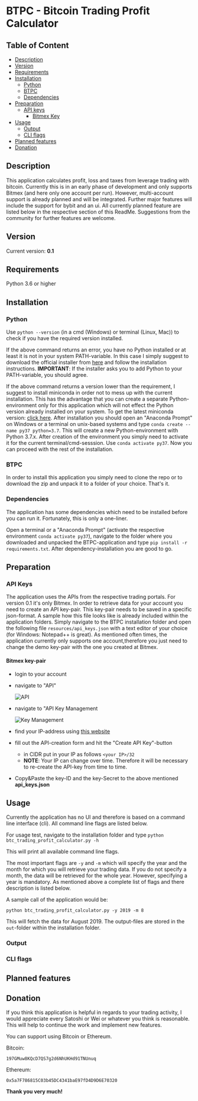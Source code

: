 # BTPC - Bitcoin Trading Profit Calculator
## Table of Content
* [Description](#description)
* [Version](#version)
* [Requirements](#requirements)
* [Installation](#installation)
    * [Python](#python)
    * [BTPC](#btpc)
    * [Dependencies](#dependencies)
* [Preparation](#preparation)
    * [API keys](#api_keys)
        * [Bitmex Key](#bitmex_key)
* [Usage](#usage)
    * [Output](#output)
    * [CLI flags](#cli_flags)
* [Planned features](#planned_features)
* [Donation](#donation)
    

## <a name="description"></a>Description
This application calculates profit, loss and taxes from leverage trading with bitcoin. Currently this is in an early phase of development and only supports Bitmex (and here only one account per run). However, multi-account support is already planned and will be integrated. Further major features will include the support for bybit and an ui. All currently planned feature are listed below in the respective section of this ReadMe. Suggestions from the community for further features are welcome.

## <a name="version"></a>Version
Current version: **0.1**

## <a name="requirements"></a>Requirements
Python 3.6 or higher

## <a name="installation"></a>Installation
### <a name="python"></a>Python
Use `python --version` (in a cmd (Windows) or terminal (Linux, Mac)) to check if you have the required version installed.

If the above command returns an error, you have no Python installed or at least it is not in your system PATH-variable. In this case I simply suggest to download the official installer from [here](https://www.python.org/downloads/) and follow the installation instructions. **IMPORTANT**: If the installer asks you to add Python to your PATH-variable, you should agree.

If the above command returns a version lower than the requirement, I suggest to install miniconda in order not to mess up with the current installation. This has the advantage that you can create a separate Python-environment only for this application which will not effect the Python version already installed on your system.
To get the latest miniconda version: [click here](https://docs.conda.io/en/latest/miniconda.html).
After installation you should open an "Anaconda Prompt" on Windows or a terminal on unix-based systems and type `conda create --name py37 python=3.7`. This will create a new Python-environment with Python 3.7.x. After creation of the environment you simply need to activate it for the current terminal/cmd-sesssion. Use `conda activate py37`. Now you can proceed with the rest of the installation.

### <a name="btpc"></a>BTPC
In order to install this application you simply need to clone the repo or to download the zip and unpack it to a folder of your choice. That's it.

### <a name="dependencies"></a>Dependencies
The application has some dependencies which need to be installed before you can run it. Fortunately, this is only a one-liner.

Open a terminal or a "Anaconda Prompt" (activate the respective environment `conda activate py37`), navigate to the folder where you downloaded and unpacked the BTPC-application and type `pip install -r requirements.txt`. After dependency-installation you are good to go.

## <a name="preparation"></a>Preparation
### <a name="api_keys"></a>API Keys
The application uses the APIs from the respective trading portals. For version 0.1 it's only Bitmex. In order to retrieve data for your account you need to create an API key-pair. This key-pair needs to be saved in a specific json-format. A sample how this file looks like is already included within the application folders. Simply navigate to the BTPC installation folder and open the following file `resources/api_keys.json` with a text editor of your choice (for Windows: Notepad++ is great). As mentioned often times, the application currently only supports one account,therefore you just need to change the demo key-pair with the one you created at Bitmex.

#### <a name="bitmex_key"></a>Bitmex key-pair
* login to your account
* navigate to "API"

    ![API](https://raw.githubusercontent.com/TobiWo/bitcoin-trading-profit-calculator/development/resources/api_generation/bitmex/api_2.PNG "Bitmex API")

* navigate to "API Key Management

    ![Key Management](https://raw.githubusercontent.com/TobiWo/bitcoin-trading-profit-calculator/development/resources/api_generation/bitmex/management_2.png "Bitmex API")

* find your IP-address using [this website](https://www.whatismyip.com/de/)
* fill out the API-creation form and hit the "Create API Key"-button
    * in CIDR put in your IP as follows `<your IP>/32`
    * **NOTE**: Your IP can change over time. Therefore it will be necessary to re-create the API-key from time to time.
* Copy&Paste the key-ID and the key-Secret to the above mentioned **api_keys.json**

## <a name="usage"></a>Usage
Currently the application has no UI and therefore is based on a command line interface (cli). All command line flags are listed below.

For usage test, navigate to the installation folder and type `python btc_trading_profit_calculator.py -h`

This will print all available command line flags.

The most important flags are `-y` and `-m` which will specify the year and the month for which you will retrieve your trading data. If you do not specify a month, the data will be retrieved for the whole year. However, specifying a year is mandatory. As mentioned above a complete list of flags and there description is listed below.

A sample call of the application would be:

`python btc_trading_profit_calculator.py -y 2019 -m 8`

This will fetch the data for August 2019. The output-files are stored in the `out`-folder within the installation folder.

### <a name="output"></a>Output
### <a name="cli_flags"></a>CLI flags

## <a name="planned_features"></a>Planned features

## <a name="donation"></a>Donation
If you think this application is helpful in regards to your trading activity, I would appreciate every Satoshi or Wei or whatever you think is reasonable. This will help to continue the work and implement new features.

You can support using Bitcoin or Ethereum.

Bitcoin:

`197GMuw8KQcD7QS7g2d6NhUKHd91TNUnuq`

Ethereum:

`0x5a7F786815C03b45DC4341baE97fD4D9D6E70320`

**Thank you very much!**